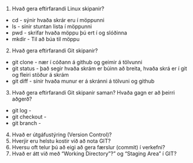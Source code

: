1. Hvað gera eftirfarandi Linux skipanir?
* cd - sýnir hvaða skrár eru í möppunni
* ls - sínir stuntan lista í möppunni
* pwd - skrifar hvaða möppu þú ert í og slóðinna
* mkdir - Til að búa til möppu
2. Hvað gera eftirfarandi Git skipanir?
* git clone - nær í cóðann á github og geimir á tölvunni
* git status - það segir hvaða skrám er búinn að breita, hvaða skrá er í git og fleiri stöður á skrám
* git diff - sínir hvaða munur er á skránni á tölvuni og github
3. Hvað gera eftirfarandi Git skipanir saman? Hvaða gagn er að þeirri aðgerð?
* git log - 
* git checkout -
* git branch -
4. Hvað er útgáfustýring (Version Control)?
5. Hverjir eru helstu kostir við að nota GIT?
6. Hversu oft telur þú að eigi að gera færslur (commit) í verkefni?
7. Hvað er átt við með “Working Directory”?” og “Staging Area” í GIT?